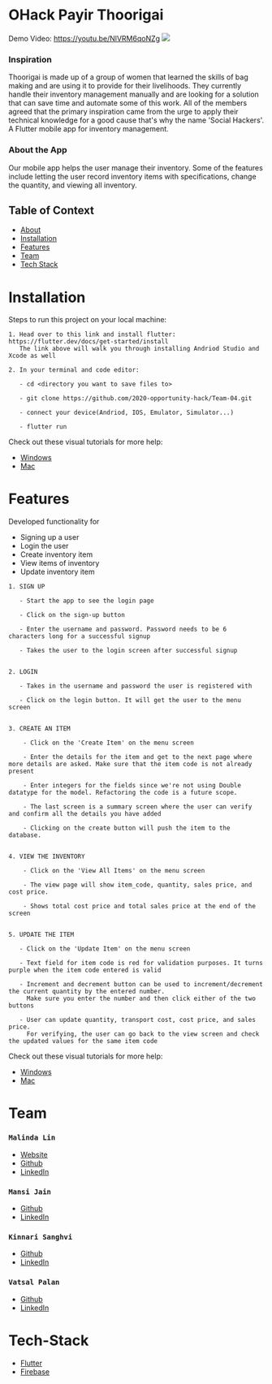 # OHack Payir Thoorigai

Demo Video:
https://youtu.be/NlVRM6qoNZg
[![](http://img.youtube.com/vi/NlVRM6qoNZg/0.jpg)](http://www.youtube.com/watch?v=NlVRM6qoNZg "")

### Inspiration
Thoorigai is made up of a group of women that learned the skills of bag making and are using it to provide for their livelihoods. They currently handle their inventory management manually and are looking for a solution that can save time and automate some of this work. All of the members agreed that the primary inspiration came from the urge to apply their technical knowledge for a good cause that's why the name 'Social Hackers'. 
A Flutter mobile app for inventory management.

### About the App
Our mobile app helps the user manage their inventory. Some of the features include letting the user record inventory items with specifications, change the quantity, and viewing all inventory.

## Table of Context
- [About](#OHack-Payir-Thoorigai) 
- [Installation](#Installation) 
- [Features](#Features)
- [Team](#Team) 
- [Tech Stack](#Tech-Stack) 


# Installation
Steps to run this project on your local machine:

```
1. Head over to this link and install flutter: https://flutter.dev/docs/get-started/install
   The link above will walk you through installing Andriod Studio and Xcode as well

2. In your terminal and code editor: 

   - cd <directory you want to save files to>
   
   - git clone https://github.com/2020-opportunity-hack/Team-04.git

   - connect your device(Andriod, IOS, Emulator, Simulator...)

   - flutter run
```
Check out these visual tutorials for more help: 
 - [Windows](https://www.youtube.com/watch?v=Z2ugnpCQuyw)
 - [Mac](https://www.youtube.com/watch?v=hL7pkX1Pfko)
 

# Features
Developed functionality for 
- Signing up a user
- Login the user
- Create inventory item
- View items of inventory
- Update inventory item

```
1. SIGN UP

   - Start the app to see the login page
   
   - Click on the sign-up button
   
   - Enter the username and password. Password needs to be 6 characters long for a successful signup
   
   - Takes the user to the login screen after successful signup
   
   
2. LOGIN 

   - Takes in the username and password the user is registered with
   
   - Click on the login button. It will get the user to the menu screen
   
  
3. CREATE AN ITEM
    
    - Click on the 'Create Item' on the menu screen
    
    - Enter the details for the item and get to the next page where more details are asked. Make sure that the item code is not already present
    
    - Enter integers for the fields since we're not using Double datatype for the model. Refactoring the code is a future scope.
    
    - The last screen is a summary screen where the user can verify and confirm all the details you have added
    
    - Clicking on the create button will push the item to the database.
    
    
4. VIEW THE INVENTORY    
   
    - Click on the 'View All Items' on the menu screen
    
    - The view page will show item_code, quantity, sales price, and cost price. 
    
    - Shows total cost price and total sales price at the end of the screen
    

5. UPDATE THE ITEM
     
   - Click on the 'Update Item' on the menu screen
    
   - Text field for item code is red for validation purposes. It turns purple when the item code entered is valid
    
   - Increment and decrement button can be used to increment/decrement the current quantity by the entered number.
     Make sure you enter the number and then click either of the two buttons
    
   - User can update quantity, transport cost, cost price, and sales price.
     For verifying, the user can go back to the view screen and check the updated values for the same item code

```
Check out these visual tutorials for more help: 
 - [Windows](https://www.youtube.com/watch?v=Z2ugnpCQuyw)
 - [Mac](https://www.youtube.com/watch?v=hL7pkX1Pfko)

# Team

### `Malinda Lin`
- [Website](https://malinda.dev/)
- [Github](https://github.com/malinda-lin)
- [LinkedIn](https://www.linkedin.com/in/malinda-lin/)

### `Mansi Jain`
- [Github](https://github.com/supermansi)
- [LinkedIn](https://www.linkedin.com/in/jmansi/)

### `Kinnari Sanghvi`
- [Github](https://github.com/kinnarisanghvi)
- [LinkedIn](https://www.linkedin.com/in/kinnari-sanghvi/)

### `Vatsal Palan`
- [Github](https://github.com/vatsal1999)
- [LinkedIn](https://www.linkedin.com/in/vatsalpalan/)

# Tech-Stack

- [Flutter](https://flutter.dev/)
- [Firebase](https://firebase.google.com/)
